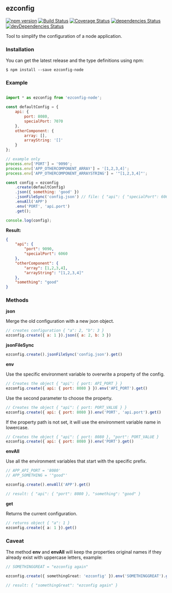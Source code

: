 ## ezconfig

[![npm version](https://badge.fury.io/js/ezconfig-node.svg)](https://badge.fury.io/js/ezconfig-node)
[![Build Status](https://travis-ci.org/tiagomestre/ezconfig.svg)](https://travis-ci.org/tiagomestre/ezconfig)
[![Coverage Status](https://coveralls.io/repos/github/tiagomestre/ezconfig/badge.svg)](https://coveralls.io/github/tiagomestre/ezconfig)
[![dependencies Status](https://david-dm.org/tiagomestre/ezconfig/status.svg)](https://david-dm.org/tiagomestre/ezconfig)
[![devDependencies Status](https://david-dm.org/tiagomestre/ezconfig/dev-status.svg)](https://david-dm.org/tiagomestre/ezconfig?type=dev)

Tool to simplify the configuration of a node application.

### Installation

You can get the latest release and the type definitions using npm:

```
$ npm install --save ezconfig-node 
```

### Example
```javascript

import * as ezconfig from 'ezconfig-node';

const defaultConfig = {
    api: {
        port: 8080,
        specialPort: 7070
    },
    otherComponent: {
        array: [],
        arrayString: '[]'
    }
};

// example only
process.env['PORT'] = '9090';
process.env['APP_OTHERCOMPONENT_ARRAY'] = '[1,2,3,4]';
process.env['APP_OTHERCOMPONENT_ARRAYSTRING'] = '"[1,2,3,4]"';

const config = ezconfig
    .create(defaultConfig)
    .json({ something: 'good' })
    .jsonFileSync('config.json') // file: { "api": { "specialPort": 6060 } }
    .envAll('APP')
    .env('PORT', 'api.port')
    .get();

console.log(config);
```

**Result:**
```json
{
    "api": {
        "port": 9090,
        "specialPort": 6060
    },
    "otherComponent": {
        "array": [1,2,3,4],
        "arrayString": "[1,2,3,4]"
    },
    "something": "good"
}
```

### Methods

**json**

Merge the old configuration with a new json object.

```javascript
// creates configuration { "a": 2, "b": 3 }
ezconfig.create({ a: 1 }).json({ a: 2, b: 3 })
```

**jsonFileSync**


```javascript
ezconfig.create().jsonFileSync('config.json').get()
```

**env**

Use the specific environment variable to overwrite a property of the config.

```javascript
// Creates the object { "api": { port: API_PORT } }
ezconfig.create({ api: { port: 8080 } }).env('API_PORT').get()
```

Use the second parameter to choose the property.

```javascript
// Creates the object { "api": { port: PORT_VALUE } }
ezconfig.create({ api: { port: 8080 }).env('PORT', 'api.port').get()
```

If the property path is not set, it will use the environment variable name in lowercase.

```javascript
// Creates the object { "api": { port: 8080 }, "port": PORT_VALUE }
ezconfig.create({ api: { port: 8080 }).env('PORT').get()
```

**envAll**

Use all the environment variables that start with the specific prefix.

```ts
// APP_API_PORT = '8080'
// APP_SOMETHING = '"good"'

ezconfig.create().envAll('APP').get()

// result: { "api": { "port": 8080 }, "something": "good" }
```

**get**

Returns the current configuration.

```ts
// returns object { "a": 1 }
ezconfig.create({ a: 1 }).get()
```

### Caveat

The method **env** and **envAll** will keep the properties original names if they already exist with uppercase letters, example:

 ```ts
// SOMETHINGGREAT = "ezconfig again"

ezconfig.create({ somethingGreat: 'ezconfig' }).env('SOMETHINGGREAT').get()

// result: { "somethingGreat": "ezconfig again" }
```
